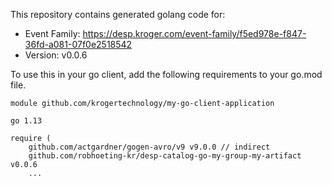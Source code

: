 This repository contains generated golang code for:
* Event Family: https://desp.kroger.com/event-family/f5ed978e-f847-36fd-a081-07f0e2518542
* Version: v0.0.6

To use this in your go client, add the following requirements to your go.mod file.

```
module github.com/krogertechnology/my-go-client-application

go 1.13

require (
	github.com/actgardner/gogen-avro/v9 v9.0.0 // indirect
	github.com/robhoeting-kr/desp-catalog-go-my-group-my-artifact v0.0.6
	...
```

